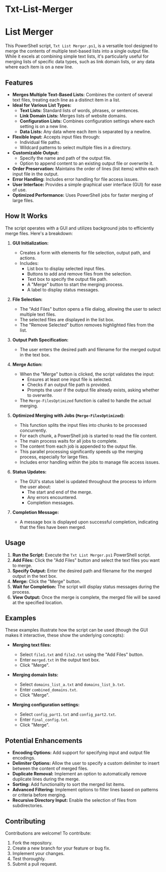 # Txt-List-Merger
# List Merger

This PowerShell script, `Txt List Merger.ps1`, is a versatile tool designed to merge the contents of multiple text-based lists into a single output file. While it excels at combining simple text lists, it's particularly useful for merging lists of specific data types, such as link domain lists, or any data where each item is on a new line.

## Features

* **Merges Multiple Text-Based Lists:** Combines the content of several text files, treating each line as a distinct item in a list.
* **Ideal for Various List Types:**
    * **Text Lists:** Standard lists of words, phrases, or sentences.
    * **Link Domain Lists:** Merges lists of website domains.
    * **Configuration Lists:** Combines configuration settings where each setting is on a new line.
    * **Data Lists:** Any data where each item is separated by a newline.
* **Flexible Input:** Accepts input files through:
    * Individual file paths.
    * Wildcard patterns to select multiple files in a directory.
* **Customizable Output:**
    * Specify the name and path of the output file.
    * Option to append content to an existing output file or overwrite it.
* **Order Preservation:** Maintains the order of lines (list items) within each input file in the output.
* **Error Handling:** Includes error handling for file access issues.
* **User Interface:** Provides a simple graphical user interface (GUI) for ease of use.
* **Optimized Performance:** Uses PowerShell jobs for faster merging of large files.

## How It Works

The script operates with a GUI and utilizes background jobs to efficiently merge files. Here's a breakdown:

1.  **GUI Initialization:**
    * Creates a form with elements for file selection, output path, and actions.
    * Includes:
        * List box to display selected input files.
        * Buttons to add and remove files from the selection.
        * Text box to specify the output file path.
        * A "Merge" button to start the merging process.
        * A label to display status messages.

2.  **File Selection:**
    * The "Add Files" button opens a file dialog, allowing the user to select multiple text files.
    * The selected files are displayed in the list box.
    * The "Remove Selected" button removes highlighted files from the list.

3.  **Output Path Specification:**
    * The user enters the desired path and filename for the merged output in the text box.

4.  **Merge Action:**
    * When the "Merge" button is clicked, the script validates the input:
        * Ensures at least one input file is selected.
        * Checks if an output file path is provided.
        * Prompts the user if the output file already exists, asking whether to overwrite.
    * The `Merge-FilesOptimized` function is called to handle the actual merging.

5.  **Optimized Merging with Jobs (`Merge-FilesOptimized`):**
    * This function splits the input files into chunks to be processed concurrently.
    * For each chunk, a PowerShell job is started to read the file content.
    * The main process waits for all jobs to complete.
    * The content from each job is appended to the output file.
    * This parallel processing significantly speeds up the merging process, especially for large files.
    * Includes error handling within the jobs to manage file access issues.

6.  **Status Updates:**
    * The GUI's status label is updated throughout the process to inform the user about:
        * The start and end of the merge.
        * Any errors encountered.
        * Completion messages.

7.  **Completion Message:**
    * A message box is displayed upon successful completion, indicating that the files have been merged.

## Usage

1.  **Run the Script:** Execute the `Txt List Merger.ps1` PowerShell script.
2.  **Add Files:** Click the "Add Files" button and select the text files you want to merge.
3.  **Specify Output:** Enter the desired path and filename for the merged output in the text box.
4.  **Merge:** Click the "Merge" button.
5.  **Wait for Completion:** The script will display status messages during the process.
6.  **View Output:** Once the merge is complete, the merged file will be saved at the specified location.

## Examples

These examples illustrate how the script can be used (though the GUI makes it interactive, these show the underlying concepts):

* **Merging text files:**
    * Select `file1.txt` and `file2.txt` using the "Add Files" button.
    * Enter `merged.txt` in the output text box.
    * Click "Merge".

* **Merging domain lists:**
    * Select `domains_list_a.txt` and `domains_list_b.txt`.
    * Enter `combined_domains.txt`.
    * Click "Merge".

* **Merging configuration settings:**
    * Select `config_part1.txt` and `config_part2.txt`.
    * Enter `final_config.txt`.
    * Click "Merge".

## Potential Enhancements

* **Encoding Options:** Add support for specifying input and output file encodings.
* **Delimiter Options:** Allow the user to specify a custom delimiter to insert between the content of merged files.
* **Duplicate Removal:** Implement an option to automatically remove duplicate lines during the merge.
* **Sorting:** Add functionality to sort the merged list items.
* **Advanced Filtering:** Implement options to filter lines based on patterns or criteria before merging.
* **Recursive Directory Input:** Enable the selection of files from subdirectories.

## Contributing

Contributions are welcome! To contribute:

1.  Fork the repository.
2.  Create a new branch for your feature or bug fix.
3.  Implement your changes.
4.  Test thoroughly.
5.  Submit a pull request.
